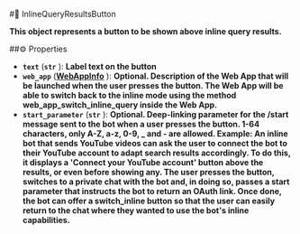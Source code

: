 #🔮 InlineQueryResultsButton

**This object represents a button to be shown above inline query results.**

##⚙️ Properties

- **`text`** (**`str`** ): **Label text on the button**
- **`web_app`** (**[WebAppInfo](WebAppInfo.md)** ): **Optional. Description of the Web App that will be launched when the user presses the button.
The Web App will be able to switch back to the inline mode using the method web_app_switch_inline_query inside the Web App.**
- **`start_parameter`** (**`str`** ): **Optional. Deep-linking parameter for the /start message sent to the bot when a user presses the button.
1-64 characters, only A-Z, a-z, 0-9, _ and - are allowed.
Example: An inline bot that sends YouTube videos can ask the user to connect the bot to their YouTube account to adapt search
results accordingly. To do this, it displays a 'Connect your YouTube account' button above the results, or even before showing
any. The user presses the button, switches to a private chat with the bot and, in doing so, passes a start parameter that instructs
the bot to return an OAuth link. Once done, the bot can offer a switch_inline button so that the user can easily return to the chat
where they wanted to use the bot's inline capabilities.**
